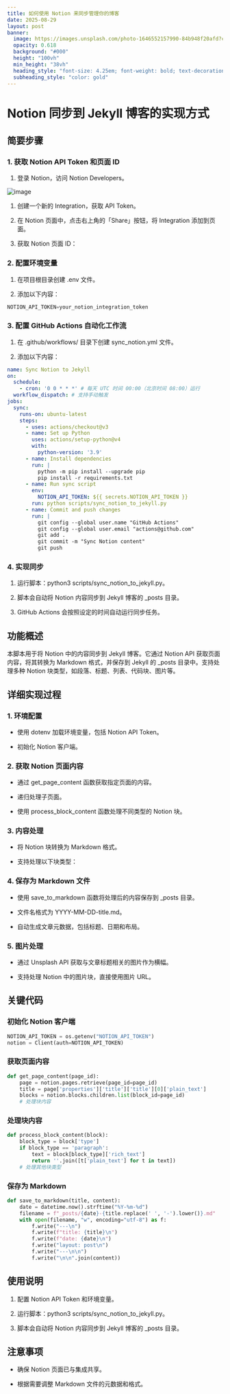 ```yaml
---
title: 如何使用 Notion 来同步管理你的博客
date: 2025-08-29
layout: post
banner:
  image: https://images.unsplash.com/photo-1646552157990-84b948f20afd?crop=entropy&cs=tinysrgb&fit=max&fm=jpg&ixid=M3w2OTIwMzJ8MHwxfHJhbmRvbXx8fHx8fHx8fDE3NTY0NjI4ODl8&ixlib=rb-4.1.0&q=80&w=1080
  opacity: 0.618
  background: "#000"
  height: "100vh"
  min_height: "38vh"
  heading_style: "font-size: 4.25em; font-weight: bold; text-decoration: underline"
  subheading_style: "color: gold"
---
```


# Notion 同步到 Jekyll 博客的实现方式

## 简要步骤

### 1. 获取 Notion API Token 和页面 ID

1. 登录 Notion，访问 Notion Developers。

![image](https://prod-files-secure.s3.us-west-2.amazonaws.com/a7a0cc5a-89b9-4cda-8686-1fba0ca52f40/d19c1afe-dea5-4312-9333-786b0ba83054/image.png?X-Amz-Algorithm=AWS4-HMAC-SHA256&X-Amz-Content-Sha256=UNSIGNED-PAYLOAD&X-Amz-Credential=ASIAZI2LB466YGATQ5P6%2F20250829%2Fus-west-2%2Fs3%2Faws4_request&X-Amz-Date=20250829T102128Z&X-Amz-Expires=3600&X-Amz-Security-Token=IQoJb3JpZ2luX2VjEGIaCXVzLXdlc3QtMiJHMEUCIQCiDOBQORXEn77ENs4LxClbfzVPYHFGPTQvj1XvvohktwIgMp9f%2FTidtS2OwwZJgaX2zE0sneY%2BSoOftvrLO3i9f08qiAQIu%2F%2F%2F%2F%2F%2F%2F%2F%2F%2F%2FARAAGgw2Mzc0MjMxODM4MDUiDB3IzYrJltajaCvf9SrcA2v%2F1q6hoWSawTZV%2BZe39NC2YW%2FnnVnRw9K%2BubFgzZikHBS%2BbMUGqoCCLNCjxGRRuxi5p5A3wQN8uIHGaFxN1G5Ac1aIrHBadvyblPmUF%2BsHm8Br6W7IcPYrsxGywqgDZiifZ3fNir67%2Bc8uKWjs%2BX4oeAr9HhRSTD5cDWnS8Czt6ch3dTfsJr%2BGWTI9rBNgK%2FnkYQEbGzP0wuBQHsmdEgTyGnBMT0D3oxIVcelS%2BJ2Bsqy3P%2Bmfr9%2FMU3br5S5ePA1%2FEili7KKFHwVnm1ODL5Cpxdhwvla0am4TjKSYA7mH7QsonW9VPFvU6kJ3bMQ1OOzq03Wesyh73P8mhdsTt09kEI10V1PmnmQr7L56hRYGVE3uFmAP8ikVWOp9UL85mZ6vw%2FaT1L%2FV6iBvHo%2ByCM153Wo8W7F6ZOGK6cf8XsoWZgFvJ1Z4ARcEsLUnkNJYTj9nrAF7y6QwZ2qytVKPCTzayweYDVNPwiPfPbPUPYNns46uMoLVUGF0FHVkuTSbKrNG320e6XFFWQ%2BI9OWr3cMSOcYGPwAOfHOEAjJ9Bh7Rt23iyd2LeiYlw1fByqedtRrRCyYkyaTf44eP%2FYtIRPugjEyIgj12S0M4H3TpVU0toqwvq9HWSrPHnlUpMKL2xcUGOqUBttWUsdc7LCuU2i8rXNhVeXNMv5TCb8QYzm8s8ytebAlNh3JqyhPBjN4thD8R5%2FTgzJbt6fIm7l0pxmnvbWnPUHcVWPLOwJ8R7Ze%2FVTgV1EK7zT8WDd31oIQpeNFWgaR4c8FnAU4s%2BbaB7t5Ps7VwQ34Jw6fz78y%2Bx6%2FzZ7H669YrYBZ8p72%2BlnGdjXiVYYDT14Kqxhf1CjJd959iXt3gxTgI8DOz&X-Amz-Signature=305e4014893ff3a58d14e0f114788ed4afa06ec6b10f028af6400eb6ff6731d4&X-Amz-SignedHeaders=host&x-amz-checksum-mode=ENABLED&x-id=GetObject)

1. 创建一个新的 Integration，获取 API Token。

1. 在 Notion 页面中，点击右上角的「Share」按钮，将 Integration 添加到页面。

1. 获取 Notion 页面 ID：


### 2. 配置环境变量

1. 在项目根目录创建 .env 文件。

1. 添加以下内容：

```javascript
NOTION_API_TOKEN=your_notion_integration_token
```

### 3. 配置 GitHub Actions 自动化工作流

1. 在 .github/workflows/ 目录下创建 sync_notion.yml 文件。

1. 添加以下内容：

```yaml
name: Sync Notion to Jekyll
on:
  schedule:
    - cron: '0 0 * * *' # 每天 UTC 时间 00:00（北京时间 08:00）运行
  workflow_dispatch: # 支持手动触发
jobs:
  sync:
    runs-on: ubuntu-latest
    steps:
      - uses: actions/checkout@v3
      - name: Set up Python
        uses: actions/setup-python@v4
        with:
          python-version: '3.9'
      - name: Install dependencies
        run: |
          python -m pip install --upgrade pip
          pip install -r requirements.txt
      - name: Run sync script
        env:
          NOTION_API_TOKEN: ${{ secrets.NOTION_API_TOKEN }}
        run: python scripts/sync_notion_to_jekyll.py
      - name: Commit and push changes
        run: |
          git config --global user.name "GitHub Actions"
          git config --global user.email "actions@github.com"
          git add .
          git commit -m "Sync Notion content"
          git push
```

### 4. 实现同步

1. 运行脚本：python3 scripts/sync_notion_to_jekyll.py。

1. 脚本会自动将 Notion 内容同步到 Jekyll 博客的 _posts 目录。

1. GitHub Actions 会按照设定的时间自动运行同步任务。

## 功能概述

本脚本用于将 Notion 中的内容同步到 Jekyll 博客。它通过 Notion API 获取页面内容，将其转换为 Markdown 格式，并保存到 Jekyll 的 _posts 目录中。支持处理多种 Notion 块类型，如段落、标题、列表、代码块、图片等。

## 详细实现过程

### 1. 环境配置

- 使用 dotenv 加载环境变量，包括 Notion API Token。

- 初始化 Notion 客户端。

### 2. 获取 Notion 页面内容

- 通过 get_page_content 函数获取指定页面的内容。

- 递归处理子页面。

- 使用 process_block_content 函数处理不同类型的 Notion 块。

### 3. 内容处理

- 将 Notion 块转换为 Markdown 格式。

- 支持处理以下块类型：


### 4. 保存为 Markdown 文件

- 使用 save_to_markdown 函数将处理后的内容保存到 _posts 目录。

- 文件名格式为 YYYY-MM-DD-title.md。

- 自动生成文章元数据，包括标题、日期和布局。

### 5. 图片处理

- 通过 Unsplash API 获取与文章标题相关的图片作为横幅。

- 支持处理 Notion 中的图片块，直接使用图片 URL。

## 关键代码

### 初始化 Notion 客户端

```python
NOTION_API_TOKEN = os.getenv("NOTION_API_TOKEN")
notion = Client(auth=NOTION_API_TOKEN)
```

### 获取页面内容

```python
def get_page_content(page_id):
    page = notion.pages.retrieve(page_id=page_id)
    title = page['properties']['title']['title'][0]['plain_text']
    blocks = notion.blocks.children.list(block_id=page_id)
    # 处理块内容
```

### 处理块内容

```python
def process_block_content(block):
    block_type = block['type']
    if block_type == 'paragraph':
        text = block[block_type]['rich_text']
        return ''.join([t['plain_text'] for t in text])
    # 处理其他块类型
```

### 保存为 Markdown

```python
def save_to_markdown(title, content):
    date = datetime.now().strftime("%Y-%m-%d")
    filename = f"_posts/{date}-{title.replace(' ', '-').lower()}.md"
    with open(filename, "w", encoding="utf-8") as f:
        f.write("---\n")
        f.write(f"title: {title}\n")
        f.write(f"date: {date}\n")
        f.write("layout: post\n")
        f.write("---\n\n")
        f.write("\n\n".join(content))
```

## 使用说明

1. 配置 Notion API Token 和环境变量。

1. 运行脚本：python3 scripts/sync_notion_to_jekyll.py。

1. 脚本会自动将 Notion 内容同步到 Jekyll 博客的 _posts 目录。

## 注意事项

- 确保 Notion 页面已与集成共享。

- 根据需要调整 Markdown 文件的元数据和格式。